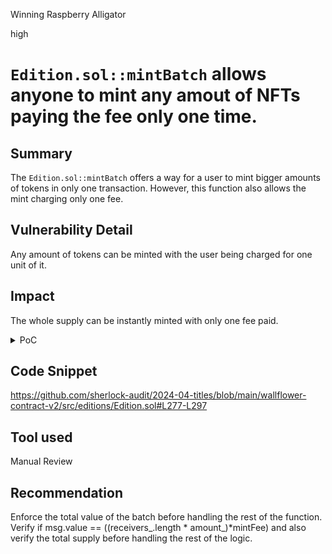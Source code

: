 Winning Raspberry Alligator

high

# `Edition.sol::mintBatch` allows anyone to mint any amout of NFTs paying the fee only one time.

## Summary
The `Edition.sol::mintBatch` offers a way for a user to mint bigger amounts of tokens in only one transaction. However, this function also allows the mint charging only one fee.

## Vulnerability Detail
Any amount of tokens can be minted with the user being charged for one unit of it.

## Impact
The whole supply can be instantly minted with only one fee paid.

<details>
<summary>PoC</summary>

```solidity
    function test_MintBatchOverloaded() public {

        for (uint i = 0; i < 100; i++) {
            addresses.push(address(uint160(uint(keccak256(abi.encodePacked(i))))));
        }
        assertEq(BARBA.balance, 5 ether);
        vm.prank(BARBA);
        edition.mintBatch{value: 0.1 ether}(addresses, 1, 1,"");

        assertEq(BARBA.balance, 5 ether - 0.1 ether);
    }
```

</details>

## Code Snippet
https://github.com/sherlock-audit/2024-04-titles/blob/main/wallflower-contract-v2/src/editions/Edition.sol#L277-L297

## Tool used
Manual Review

## Recommendation
Enforce the total value of the batch before handling the rest of the function. Verify if msg.value == ((receivers_.length * amount_)*mintFee) and also verify the total supply before handling the rest of the logic.